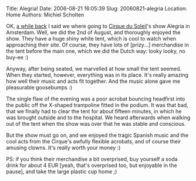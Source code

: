 Title: Alegria!
Date: 2006-08-21 16:05:39
Slug: 20060821-alegria
Location: Home
Authors: Michiel Scholten

<p>OK, <a href="http://aquariusoft.org/~mbscholt/index.php?rantid=427">a while back</a> I said we where going to <a href="http://www.cirquedusoleil.com/">Cirque du Soleil</a>'s show Alegria in Amsterdam. Well, we did the 2nd of August, and thoroughly enjoyed the show. They have a huge shiny white tent, which is cool to watch when approaching their site. Of course, they have lots of [prizy...] merchandise in the tent before the main one, which we did the Dutch way: looky looky, no buy-ee :)</p>

<p>Anyway, after being seated, we marvelled at how small the tent seemed. When they started, however, everything was in its place. It's really amazing how well their music and acts fit together. And the music alone gave me pleasurable goosebumps :)</p>

<p>The single flaw of the evening was a poor acrobat bouncing headfirst into the public off the X-shaped trampoline fitted in the podium. It was that bad, that we finally had to clear the tent for about fifteen minutes, in which he was brought outside and to the hospital. We heard afterwards when walking out of the tent when the show was over that he was stable and conscious.</p>

<p>But the show must go on, and we enjoyed the tragic Spanish music and the cool acts from the Cirque's awfully flexible acrobats, and of course their amusing clowns. It's really worth your money :)</p>

<p>PS: if you think their merchandise a bit overprised, buy yourself a soda drink for about 4 EUR [yeah, that's overprised too, but enjoyable in the pause], and take the large plastic cup home ;)</p>